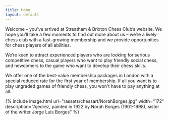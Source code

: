 ```yaml
---
title: Home
layout: default
---
```


Welcome – you’ve arrived at Streatham & Brixton Chess Club’s website. 
We hope you’ll take a few moments to find out more about us – we’re a lively chess club 
with a fast-growing membership and we provide opportunities for chess players of all 
abilities.

We’re keen to attract experienced players who are looking for serious competitive chess, 
casual players who want to play friendly social chess, and newcomers to the game who want 
to develop their chess skills.

We offer one of the best-value membership packages in London with a special reduced rate 
for the first year of membership. If all you want is to play ungraded games of friendly 
chess, you won't have to pay anything at all.


{% include image.html url="/assets/chessart/NorahBorges.jpg" width="172" description="Ajedrez, painted in 1922 by Norah Borges (1901-1998), sister of the writer Jorge Luis Borges" %}
